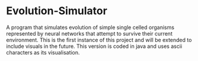 # Evolution-Simulator

A program that simulates evolution of simple single celled organisms represented by neural networks that attempt to survive their current environment. This is the first instance of this project and will be extended to include visuals in the future. This version is coded in java and uses ascii characters as its visualisation.
